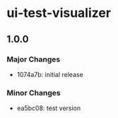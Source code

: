 # ui-test-visualizer

## 1.0.0

### Major Changes

- 1074a7b: initial release

### Minor Changes

- ea5bc08: test version
